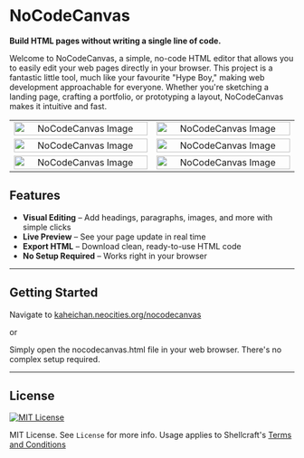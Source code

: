 # NoCodeCanvas

**Build HTML pages without writing a single line of code.**

Welcome to NoCodeCanvas, a simple, no-code HTML editor that allows you to easily edit your web pages directly in your browser. This project is a fantastic little tool, much like your favourite "Hype Boy," making web development approachable for everyone. Whether you're sketching a landing page, crafting a portfolio, or prototyping a layout, NoCodeCanvas makes it intuitive and fast.

<table>
  <tr>
    <td align="center" width="500">
      <img src="https://iili.io/KuAs8Al.png" alt="NoCodeCanvas Image" width="100%">
    </td>
     <td align="center" width="500">
      <img src="https://iili.io/KuAXFLP.png" alt="NoCodeCanvas Image" width="100%">
    </td>
    </tr> <tr>
    <td align="center" width="500">
      <img src="https://iili.io/KuAX97j.png" alt="NoCodeCanvas Image" width="100%">
    </td>
   

  <td align="center" width="500">
      <img src="https://iili.io/KuAWydb.png" alt="NoCodeCanvas Image" width="100%">
    </td>
    </tr>
     <tr>
    <td align="center" width="500">
      <img src="https://iili.io/KuAXHkx.png" alt="NoCodeCanvas Image" width="100%">
    </td>
    <td align="center" width="500">
      <img src="https://iili.io/KuAXJmQ.png" alt="NoCodeCanvas Image" width="100%">
    </td>
  </tr>
</table>

## Features

- **Visual Editing** – Add headings, paragraphs, images, and more with simple clicks  
- **Live Preview** – See your page update in real time  
- **Export HTML** – Download clean, ready-to-use HTML code  
- **No Setup Required** – Works right in your browser

---

## Getting Started

Navigate to 
[kaheichan.neocities.org/nocodecanvas](https://kaheichan.neocities.org/nocodecanvas)

or

Simply open the nocodecanvas.html file in your web browser. There's no complex setup required.

---

## License
[![MIT License](https://img.shields.io/badge/License-MIT-green.svg)](https://opensource.org/licenses/MIT)

MIT License. See ```License``` for more info. Usage applies to Shellcraft's [Terms and Conditions](https://kaheichan.neocities.org/privacyandterms)
